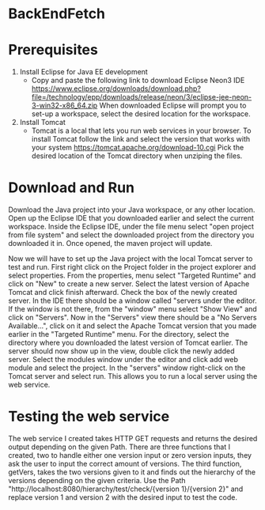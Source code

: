 # BackEndFetch

# Prerequisites
1. Install Eclipse for Java EE development
    * Copy and paste the following link to download Eclipse Neon3 IDE https://www.eclipse.org/downloads/download.php?file=/technology/epp/downloads/release/neon/3/eclipse-jee-neon-3-win32-x86_64.zip
    When downloaded Eclipse will prompt you to set-up a workspace, select the desired location for the workspace.
2. Install Tomcat
    * Tomcat is a local that lets you run web services in your browser. To install Tomcat follow the link and select the version that works with your system https://tomcat.apache.org/download-10.cgi
    Pick the desired location of the Tomcat directory when unziping the files.

# Download and Run
Download the Java project into your Java workspace, or any other location. 
Open up the Eclipse IDE that you downloaded earlier and select the current workspace. 
Inside the Eclipse IDE, under the file menu select "open project from file system" and select the downloaded project from the directory you downloaded it in.
Once opened, the maven project will update. 

Now we will have to set up the Java project with the local Tomcat server to test and run. First right click on the Project folder in the project explorer and select properties. From the properties, menu select "Targeted Runtime" and click on "New" to create a new server. Select the latest version of Apache Tomcat and click finish afterward. Check the box of the newly created server. In the IDE there should be a window called "servers under the editor. If the window is not there, from the "window" menu select "Show View" and click on "Servers". Now in the "Servers" view there should be a "No Servers Available...", click on it and select the Apache Tomcat version that you made earlier in the "Targeted Runtime" menu. For the directory, select the directory where you downloaded the latest version of Tomcat earlier. The server should now show up in the view, double click the newly added server. Select the modules window under the editor and click add web module and select the project.
In the "servers" window right-click on the Tomcat server and select run. This allows you to run a local server using the web service.

# Testing the web service
The web service I created takes HTTP GET requests and returns the desired output depending on the given Path. There are three functions that I created, two to handle either one version input or zero version inputs, they ask the user to input the correct amount of versions. The third function, getVers, takes the two versions given to it and finds out the hierarchy of the versions depending on the given criteria.
Use the Path "http://localhost:8080/hierarchy/test/check/{version 1}/{version 2}" and replace version 1 and version 2 with the desired input to test the code.
